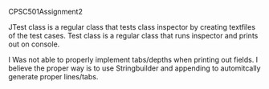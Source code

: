 CPSC501Assignment2

JTest class is a regular class that tests class inspector by creating textfiles of the test cases.
Test class is a regular class that runs inspector and prints out on console.

I Was not able to properly implement tabs/depths when printing out fields. I believe the proper way is to use Stringbuilder and appending to automitcally generate proper lines/tabs.